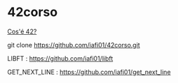 # 42corso

<a href="https://www.42roma.it">Cos'é 42?</a>

git clone https://github.com/iafi01/42corso.git


LIBFT : https://github.com/iafi01/libft


GET_NEXT_LINE : https://github.com/iafi01/get_next_line
